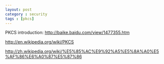 ```yaml
---
layout: post
category : security
tags : [pkcs]
---
```


PKCS introduction: http://baike.baidu.com/view/1477355.htm

http://en.wikipedia.org/wiki/PKCS

http://zh.wikipedia.org/wiki/%E5%85%AC%E9%92%A5%E5%8A%A0%E5%AF%86%E6%A0%87%E5%87%86
